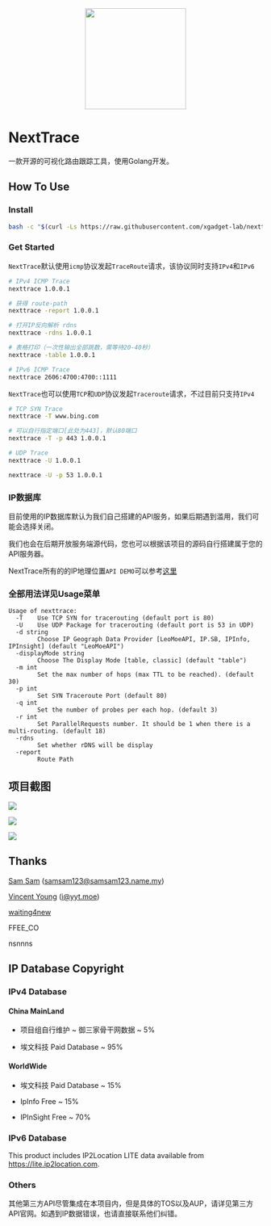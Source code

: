 <div align="center">

<img src="asset/logo.png" height="200px"/>

</div>

# NextTrace

一款开源的可视化路由跟踪工具，使用Golang开发。

## How To Use

### Install

```bash
bash -c "$(curl -Ls https://raw.githubusercontent.com/xgadget-lab/nexttrace/main/nt_install.sh)"
```

### Get Started

`NextTrace`默认使用`icmp`协议发起`TraceRoute`请求，该协议同时支持`IPv4`和`IPv6`

```bash
# IPv4 ICMP Trace
nexttrace 1.0.0.1

# 获得 route-path
nexttrace -report 1.0.0.1

# 打开IP反向解析 rdns
nexttrace -rdns 1.0.0.1

# 表格打印（一次性输出全部跳数，需等待20-40秒）
nexttrace -table 1.0.0.1

# IPv6 ICMP Trace
nexttrace 2606:4700:4700::1111
```

`NextTrace`也可以使用`TCP`和`UDP`协议发起`Traceroute`请求，不过目前只支持`IPv4`
```bash
# TCP SYN Trace
nexttrace -T www.bing.com

# 可以自行指定端口[此处为443]，默认80端口
nexttrace -T -p 443 1.0.0.1

# UDP Trace
nexttrace -U 1.0.0.1

nexttrace -U -p 53 1.0.0.1
```

### IP数据库

目前使用的IP数据库默认为我们自己搭建的API服务，如果后期遇到滥用，我们可能会选择关闭。

我们也会在后期开放服务端源代码，您也可以根据该项目的源码自行搭建属于您的API服务器。

NextTrace所有的的IP地理位置`API DEMO`可以参考[这里](https://github.com/xgadget-lab/nexttrace/blob/main/ipgeo/)

### 全部用法详见Usage菜单

```shell
Usage of nexttrace:
  -T    Use TCP SYN for tracerouting (default port is 80)
  -U    Use UDP Package for tracerouting (default port is 53 in UDP)
  -d string
        Choose IP Geograph Data Provider [LeoMoeAPI, IP.SB, IPInfo, IPInsight] (default "LeoMoeAPI")
  -displayMode string
        Choose The Display Mode [table, classic] (default "table")
  -m int
        Set the max number of hops (max TTL to be reached). (default 30)
  -p int
        Set SYN Traceroute Port (default 80)
  -q int
        Set the number of probes per each hop. (default 3)
  -r int
        Set ParallelRequests number. It should be 1 when there is a multi-routing. (default 18)
  -rdns
        Set whether rDNS will be display
  -report
        Route Path
```
## 项目截图

![](asset/screenshot2.png)

![](asset/screenshot3.png)

![](asset/screenshot.png)

## Thanks

[Sam Sam](https://github.com/samleong123) (samsam123@samsam123.name.my)

[Vincent Young](https://github.com/missuo) (i@yyt.moe)

[waiting4new](https://github.com/waiting4new)

FFEE_CO

nsnnns

## IP Database Copyright

### IPv4 Database

#### China MainLand

* 项目组自行维护 ~ 御三家骨干网数据 ~ 5%

* 埃文科技 Paid Database ~ 95%

#### WorldWide

* 埃文科技 Paid Database ~ 15%

* IpInfo Free ~ 15%

* IPInSight Free ~ 70%

### IPv6 Database

This product includes IP2Location LITE data available from <a href="https://lite.ip2location.com">https://lite.ip2location.com</a>.

### Others

其他第三方API尽管集成在本项目内，但是具体的TOS以及AUP，请详见第三方API官网。如遇到IP数据错误，也请直接联系他们纠错。

